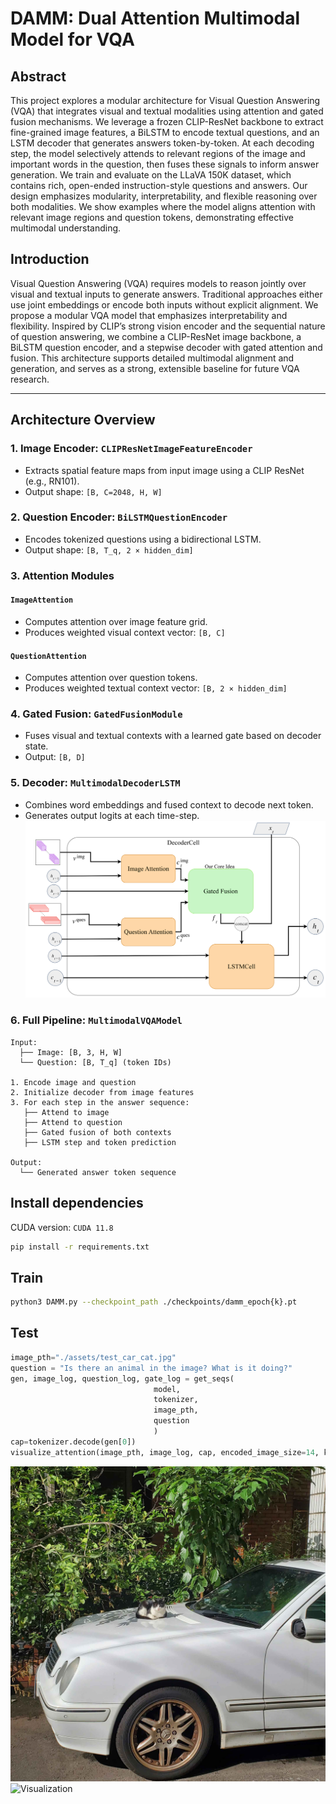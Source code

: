# DAMM: Dual Attention Multimodal Model for VQA

## Abstract

This project explores a modular architecture for Visual Question Answering (VQA) that integrates visual and textual modalities using attention and gated fusion mechanisms. We leverage a frozen CLIP-ResNet backbone to extract fine-grained image features, a BiLSTM to encode textual questions, and an LSTM decoder that generates answers token-by-token. At each decoding step, the model selectively attends to relevant regions of the image and important words in the question, then fuses these signals to inform answer generation. We train and evaluate on the LLaVA 150K dataset, which contains rich, open-ended instruction-style questions and answers. Our design emphasizes modularity, interpretability, and flexible reasoning over both modalities. We show examples where the model aligns attention with relevant image regions and question tokens, demonstrating effective multimodal understanding.

## Introduction

Visual Question Answering (VQA) requires models to reason jointly over visual and textual inputs to generate answers. Traditional approaches either use joint embeddings or encode both inputs without explicit alignment. We propose a modular VQA model that emphasizes interpretability and flexibility. Inspired by CLIP’s strong vision encoder and the sequential nature of question answering, we combine a CLIP-ResNet image backbone, a BiLSTM question encoder, and a stepwise decoder with gated attention and fusion. This architecture supports detailed multimodal alignment and generation, and serves as a strong, extensible baseline for future VQA research.

---

## Architecture Overview

### 1. Image Encoder: `CLIPResNetImageFeatureEncoder`

- Extracts spatial feature maps from input image using a CLIP ResNet (e.g., RN101).
- Output shape: `[B, C=2048, H, W]`

### 2. Question Encoder: `BiLSTMQuestionEncoder`

- Encodes tokenized questions using a bidirectional LSTM.
- Output shape: `[B, T_q, 2 × hidden_dim]`

### 3. Attention Modules

#### `ImageAttention`

- Computes attention over image feature grid.
- Produces weighted visual context vector: `[B, C]`

#### `QuestionAttention`

- Computes attention over question tokens.
- Produces weighted textual context vector: `[B, 2 × hidden_dim]`

### 4. Gated Fusion: `GatedFusionModule`

- Fuses visual and textual contexts with a learned gate based on decoder state.
- Output: `[B, D]`

### 5. Decoder: `MultimodalDecoderLSTM`

- Combines word embeddings and fused context to decode next token.
- Generates output logits at each time-step.
![DecoderCell](assets/model.png)

### 6. Full Pipeline: `MultimodalVQAModel`

```text
Input:
  ├── Image: [B, 3, H, W]
  └── Question: [B, T_q] (token IDs)

1. Encode image and question
2. Initialize decoder from image features
3. For each step in the answer sequence:
   ├── Attend to image
   ├── Attend to question
   ├── Gated fusion of both contexts
   ├── LSTM step and token prediction

Output:
  └── Generated answer token sequence
```

## Install dependencies
CUDA version: `CUDA 11.8`

```bash
pip install -r requirements.txt 
```

## Train

```bash
python3 DAMM.py --checkpoint_path ./checkpoints/damm_epoch{k}.pt
```

## Test
```python
image_pth="./assets/test_car_cat.jpg"
question = "Is there an animal in the image? What is it doing?"
gen, image_log, question_log, gate_log = get_seqs(
                                model, 
                                tokenizer,
                                image_pth, 
                                question
                                )
cap=tokenizer.decode(gen[0])
visualize_attention(image_pth, image_log, cap, encoded_image_size=14, k=5)
```
![test_car_cat](assets/test_car_cat.jpg)
![Visualization](assets/image.png)
